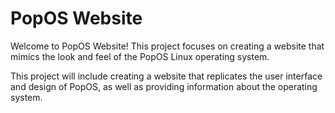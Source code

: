 # PopOS Website

Welcome to PopOS Website! This project focuses on creating a website that mimics the look and feel of the PopOS Linux operating system.

This project will include creating a website that replicates the user interface and design of PopOS, as well as providing information about the operating system.